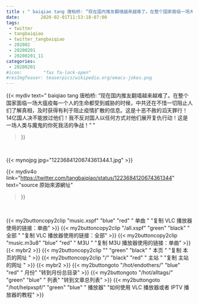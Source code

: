 ```yaml
---
title : " baiqiao tang 唐柏桥: “现在国内推友翻墙越来越难了。在整个国家面临一场大瘟疫每一个人的生命都受到威胁的时候，中共还在不惜一切阻止人们了解真相，及时获得有利于阻止疫情扩散的信息。这是十恶不赦的滔天罪行！14亿国人决不能放过他们！我不反对国人以任何方式对他们展开复仇行动！这是一场人类与魔鬼的你死我活的争战！”  "
date:        2020-02-01T11:53:18-07:00
tags:
 - twitter
 - tangbaiqiao
 - twitter_tangbaiqiao
 - 202002
 - 20200201
 - 20200201_11
categories:
 - 20200201
#icon:        "fas fa-lock-open"
#resImgTeaser: teaserpics/wikipedia.org/emacs-jokes.png
---
```


{{< mydiv text=" baiqiao tang 唐柏桥: “现在国内推友翻墙越来越难了。在整个国家面临一场大瘟疫每一个人的生命都受到威胁的时候，中共还在不惜一切阻止人们了解真相，及时获得有利于阻止疫情扩散的信息。这是十恶不赦的滔天罪行！14亿国人决不能放过他们！我不反对国人以任何方式对他们展开复仇行动！这是一场人类与魔鬼的你死我活的争战！”  "
>}}
<br>


 {{< mynojpg jpg="1223684120674361344.1.jpg" >}}<br> 



{{< mydiv4o link="https://twitter.com/tangbaiqiao/status/1223684120674361344"
text="source 原始來源網址"
>}}


<br>



{{< my2buttoncopy2clip "music.xspf"        "blue"   "red"    " 单曲 "  "复制 VLC 播放器使用的链接：单曲" >}} {{< my2buttoncopy2clip "/all.xspf"         "green"  "black"  " 全部 "  "复制 VLC 播放器使用的链接：全部" >}} {{< my2buttoncopy2clip "music.m3u8"        "blue"   "red"    " M3U  "    "复制 M3U 播放器使用的链接：单曲" >}} {{< mybr2 >}} {{< my2buttoncopy2clip ""                  "green"  "black"  " 本页 "    "复制 本页的网址 " >}} {{< my2buttoncopy2clip "/"                 "black"  "red"    " 主站 "    "复制 主站的网址 " >}} {{< mybr2 >}} {{< my2buttongoto      "/hot/endothers/"   "blue"   "red"    " 月份"   "转到月份总目录" >}} {{< my2buttongoto      "/hot/alltags/"     "green"  "blue"   " 列表"   "转到文章总列表" >}} {{< my2buttongoto      "/hot/helpxspf/"    "green"  "blue"   " 播放器" "如何使用 VLC 播放器或者 IPTV 播放器的教程" >}} 
